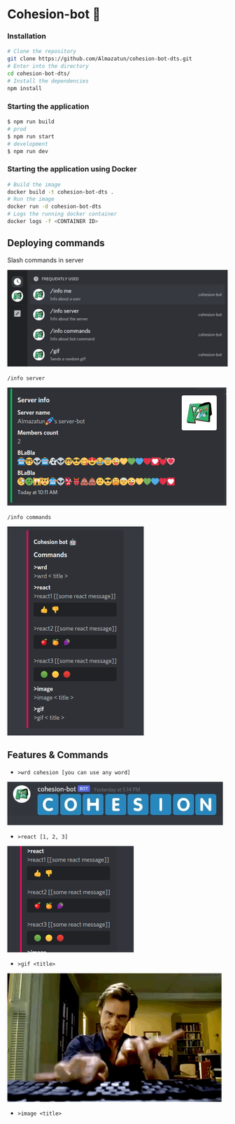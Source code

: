 # Cohesion-bot 🤖

### Installation

```bash
# Clone the repository
git clone https://github.com/Almazatun/cohesion-bot-dts.git
# Enter into the directory
cd cohesion-bot-dts/
# Install the dependencies
npm install
```

### Starting the application

```bash
$ npm run build
# prod
$ npm run start
# development
$ npm run dev

```

### Starting the application using Docker

```bash
# Build the image
docker build -t cohesion-bot-dts .
# Run the image
docker run -d cohesion-bot-dts
# Logs the running docker container
docker logs -f <CONTAINER ID>
```

## Deploying commands

Slash commands in server

<img src="./assets/deploy_commands.jpg">

`/info server`

<img src="./assets/info_server.png">

`/info commands`

<img src="./assets/info_commands.png">

## Features & Commands

* `>wrd cohesion [you can use any word]`

<img src="./assets/wrd_cohesion.jpg">

* `>react [1, 2, 3]` 

<img src="./assets/react_commands.png">

* `>gif <title>` 

<img src="./assets/writer.gif">

* `>image <title>`  
